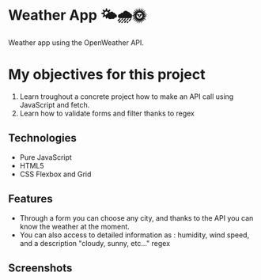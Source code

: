 
# Weather App 	:sun_behind_small_cloud::cloud_with_rain::sun_with_face:

Weather app using the OpenWeather API. 

# My objectives for this project

1. Learn troughout a concrete project how to make an API call using JavaScript and fetch.
2. Learn how to validate forms and filter thanks to regex

## Technologies
* Pure JavaScript
* HTML5
* CSS Flexbox and Grid

## Features
* Through a form you can choose any city, and thanks to the API you can know the weather at the moment.
* You can also access to detailed information as : humidity, wind speed, and a description "cloudy, sunny, etc..."
regex




## Screenshots


